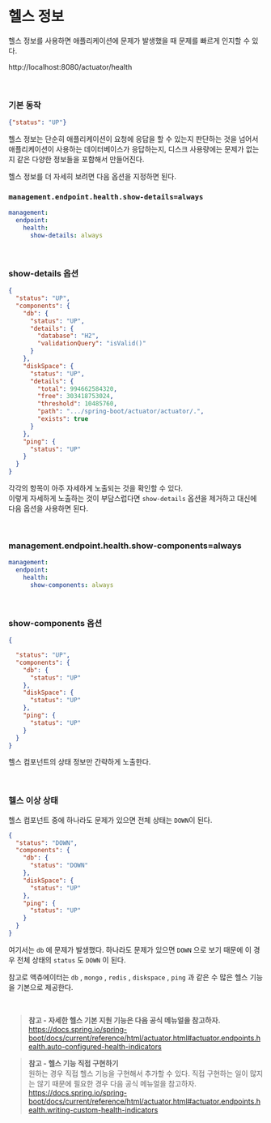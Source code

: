 # 헬스 정보
헬스 정보를 사용하면 애플리케이션에 문제가 발생했을 때 문제를 빠르게 인지할 수 있다.

http://localhost:8080/actuator/health

<br>

### 기본 동작
```json
{"status": "UP"}
```
헬스 정보는 단순히 애플리케이션이 요청에 응답을 할 수 있는지 판단하는 것을 넘어서 애플리케이션이 사용하는 데이터베이스가 응답하는지,
디스크 사용량에는 문제가 없는지 같은 다양한 정보들을 포함해서 만들어진다.<br>

헬스 정보를 더 자세히 보려면 다음 옵션을 지정하면 된다.
### ```management.endpoint.health.show-details=always```
```yaml
management:
  endpoint:
    health:
      show-details: always
```

<br>

### show-details 옵션

```json
{
  "status": "UP",
  "components": {
    "db": {
      "status": "UP",
      "details": {
        "database": "H2",
        "validationQuery": "isValid()"
      }
    },
    "diskSpace": {
      "status": "UP",
      "details": {
        "total": 994662584320,
        "free": 303418753024,
        "threshold": 10485760,
        "path": ".../spring-boot/actuator/actuator/.",
        "exists": true
      }
    },
    "ping": {
      "status": "UP"
    }
  }
}
```
각각의 항목이 아주 자세하게 노출되는 것을 확인할 수 있다.<br>
이렇게 자세하게 노출하는 것이 부담스럽다면 ```show-details``` 옵션을 제거하고 대신에 다음 옵션을 사용하면 된다.

<br>

### management.endpoint.health.show-components=always
```yaml
management:
  endpoint:
    health:
      show-components: always
```

<br>

### show-components 옵션
```json
{

  "status": "UP",
  "components": {
    "db": {
      "status": "UP"
    },
    "diskSpace": {
      "status": "UP"
    },
    "ping": {
      "status": "UP"
    }
  }
}
```
헬스 컴포넌트의 상태 정보만 간략하게 노출한다.

<br>

### 헬스 이상 상태
헬스 컴포넌트 중에 하나라도 문제가 있으면 전체 상태는 ```DOWN```이 된다.
```json
{
  "status": "DOWN",
  "components": {
    "db": {
      "status": "DOWN"
    },
    "diskSpace": {
      "status": "UP"
    },
    "ping": {
      "status": "UP"
    }
  }
}
```
여기서는 ```db``` 에 문제가 발생했다. 하나라도 문제가 있으면 ```DOWN``` 으로 보기 때문에 이 경우 전체 상태의 ```status``` 도 ```DOWN``` 이 된다.

참고로 액츄에이터는 ```db``` , ```mongo``` , ```redis``` , ```diskspace``` , ```ping``` 과 같은 수 많은 헬스 기능을 기본으로 제공한다.

<br>

> **참고 - 자세한 헬스 기본 지원 기능은 다음 공식 메뉴얼을 참고하자.**<br>
> https://docs.spring.io/spring-boot/docs/current/reference/html/actuator.html#actuator.endpoints.health.auto-configured-health-indicators


> **참고 - 헬스 기능 직접 구현하기**<br>
> 원하는 경우 직접 헬스 기능을 구현해서 추가할 수 있다. 직접 구현하는 일이 많지는 않기 때문에 필요한 경우 다음 공식 메뉴얼을 참고하자.<br>
> https://docs.spring.io/spring-boot/docs/current/reference/html/actuator.html#actuator.endpoints.health.writing-custom-health-indicators


